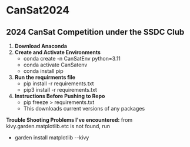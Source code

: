 # CanSat2024
## 2024 CanSat Competition under the SSDC Club
1. **Download Anaconda**
2. **Create and Activate Environments**
    - conda create -n CanSatEnv python=3.11
    - conda activate CanSatenv
    - conda install pip
3. **Run the requirments file** 
    - pip install -r requirements.txt
    - pip3 install -r requirements.txt
4. **Instructions Before Pushing to Repo**
    - pip freeze > requirements.txt
    - This downloads current versions of any packages

**Trouble Shooting Problems I've encountered:**
from kivy.garden.matplotlib.etc is not found, run
- garden install matplotlib --kivy
